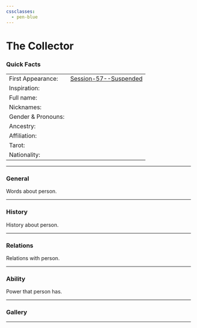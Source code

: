 ```yaml
---
cssclasses:
  - pen-blue
---
```

<link rel="stylesheet" href="https://cdn.jsdelivr.net/npm/rpg-awesome@latest/css/rpg-awesome.min.css">
<link rel="stylesheet" href="https://cdn.jsdelivr.net/npm/remixicon@4.5.0/fonts/remixicon.min.css"> 

# The Collector
### Quick Facts

|                    |                                                                               |
| ------------------ | ----------------------------------------------------------------------------- |
| First Appearance:  | [Session-57--Suspended](../-Session-Notes/-9-Famine/Session-57--Suspended.md) |
| Inspiration:       |                                                                               |
| Full name:         |                                                                               |
| Nicknames:         |                                                                               |
| Gender & Pronouns: |                                                                               |
| Ancestry:          |                                                                               |
| Affiliation:       |                                                                               |
| Tarot:             |                                                                               |
| Nationality:       |                                                                               |
***
### General <i class="ri-checkbox-blank-line"></i>
Words about person.

***
### History <i class="ri-history-line"></i>
History <i class="ri-history-line"></i> about person.

***
### Relations <i class="ri-user-line"></i>
Relations <i class="ri-user-line"></i> with person.

***
### Ability <i class="ri-star-line"></i>
Power that person has.

***
### Gallery <i class="ri-image-line"></i>


***

